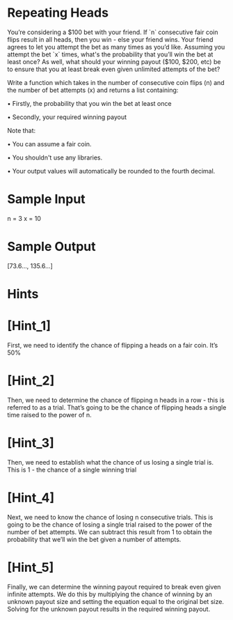 # Repeating Heads

  You’re considering a $100 bet with your friend. If `n`  consecutive
  fair coin flips result in all heads, then you win - else your friend wins. 
  Your friend agrees to let you attempt the bet as many times as you’d like. 
  Assuming you attempt the bet `x` times, what's the probability that you’ll 
  win the bet at least once? As well, what should your winning payout ($100, 
  $200, etc) be to ensure that you at least break even given unlimited 
  attempts of the bet?

  Write a function which takes in the number of consecutive coin flips (n) 
  and the number of bet attempts (x) and returns a list containing:

  • Firstly, the probability that you win the bet at least once

  • Secondly, your required winning payout

  Note that:

  • You can assume a fair coin.

  • You shouldn't use any libraries.

  • Your output values will automatically be rounded to the fourth decimal.
  
# Sample Input

n = 3
x = 10

# Sample Output

[73.6…, 135.6…]

# Hints

# [Hint_1]

  First, we need to identify the chance of flipping a heads on a fair coin. 
  It’s 50%

# [Hint_2]

  Then, we need to determine the chance of flipping n heads in a row - this is 
  referred to as a trial. That’s going to be the chance of flipping heads a 
  single time raised to the power of n.

# [Hint_3]

  Then, we need to establish what the chance of us losing a single trial is.
  This is 1 - the chance of a single winning trial
  
# [Hint_4]

  Next, we need to know the chance of losing n consecutive trials.
  This is going to be the chance of losing a single trial raised to the
  power of the number of bet attempts. We can subtract this result from
  1 to obtain the probability that we’ll win the bet given a number of 
  attempts.

# [Hint_5]

  Finally, we can determine the winning payout required to break even given
  infinite attempts. We do this by multiplying the chance of winning by an
  unknown payout size and setting the equation equal to the original bet size.
  Solving for the unknown payout results in the required winning payout.
